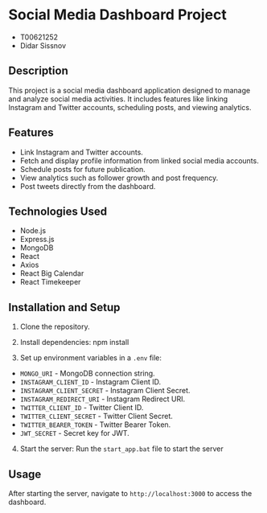 # Social Media Dashboard Project
- T00621252
- Didar Sissnov

## Description
This project is a social media dashboard application designed to manage and analyze social media activities. It includes features like linking Instagram and Twitter accounts, scheduling posts, and viewing analytics.

## Features
- Link Instagram and Twitter accounts.
- Fetch and display profile information from linked social media accounts.
- Schedule posts for future publication.
- View analytics such as follower growth and post frequency.
- Post tweets directly from the dashboard.

## Technologies Used
- Node.js
- Express.js
- MongoDB
- React
- Axios
- React Big Calendar
- React Timekeeper

## Installation and Setup
1. Clone the repository.
2. Install dependencies:
npm install

4. Set up environment variables in a `.env` file:
- `MONGO_URI` - MongoDB connection string.
- `INSTAGRAM_CLIENT_ID` - Instagram Client ID.
- `INSTAGRAM_CLIENT_SECRET` - Instagram Client Secret.
- `INSTAGRAM_REDIRECT_URI` - Instagram Redirect URI.
- `TWITTER_CLIENT_ID` - Twitter Client ID.
- `TWITTER_CLIENT_SECRET` - Twitter Client Secret.
- `TWITTER_BEARER_TOKEN` - Twitter Bearer Token.
- `JWT_SECRET` - Secret key for JWT.

4. Start the server:
Run the `start_app.bat` file to start the server

## Usage
After starting the server, navigate to `http://localhost:3000` to access the dashboard.
